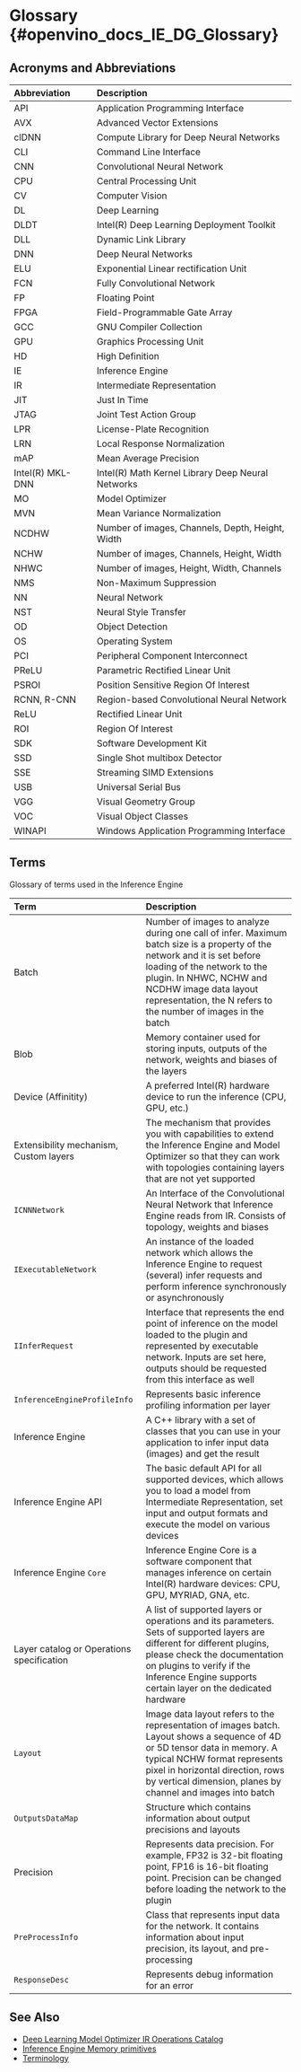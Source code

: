 Glossary {#openvino_docs_IE_DG_Glossary}
=======

## Acronyms and Abbreviations

| Abbreviation      | Description     |
| :---              | :--- |
| API               | Application Programming Interface |
| AVX               | Advanced Vector Extensions |
| clDNN             | Compute Library for Deep Neural Networks |
| CLI               | Command Line Interface |
| CNN               | Convolutional Neural Network |
| CPU               | Central Processing Unit |
| CV                | Computer Vision |
| DL                | Deep Learning |
| DLDT              | Intel(R) Deep Learning Deployment Toolkit |
| DLL               | Dynamic Link Library |
| DNN               | Deep Neural Networks |
| ELU               | Exponential Linear rectification Unit |
| FCN               | Fully Convolutional Network |
| FP                | Floating Point |
| FPGA              | Field-Programmable Gate Array |
| GCC               | GNU Compiler Collection |
| GPU               | Graphics Processing Unit |
| HD                | High Definition |
| IE                | Inference Engine |
| IR                | Intermediate Representation |
| JIT               | Just In Time |
| JTAG              | Joint Test Action Group |
| LPR               | License-Plate Recognition |
| LRN               | Local Response Normalization |
| mAP               | Mean Average Precision |
| Intel(R) MKL-DNN  | Intel(R) Math Kernel Library Deep Neural Networks |
| MO                | Model Optimizer |
| MVN               | Mean Variance Normalization |
| NCDHW             | Number of images, Channels, Depth, Height, Width |
| NCHW              | Number of images, Channels, Height, Width |
| NHWC              | Number of images, Height, Width, Channels |
| NMS               | Non-Maximum Suppression |
| NN                | Neural Network |
| NST               | Neural Style Transfer |
| OD                | Object Detection |
| OS                | Operating System |
| PCI               | Peripheral Component Interconnect |
| PReLU             | Parametric Rectified Linear Unit |
| PSROI             | Position Sensitive Region Of Interest |
| RCNN, R-CNN       | Region-based Convolutional Neural Network |
| ReLU              | Rectified Linear Unit |
| ROI               | Region Of Interest |
| SDK               | Software Development Kit |
| SSD               | Single Shot multibox Detector |
| SSE               | Streaming SIMD Extensions |
| USB               | Universal Serial Bus |
| VGG               | Visual Geometry Group |
| VOC               | Visual Object Classes |
| WINAPI            | Windows Application Programming Interface |

## Terms

Glossary of terms used in the Inference Engine


| Term                        | Description         |
| :---                        | :---                |
| Batch | Number of images to analyze during one call of infer. Maximum batch size is a property of the network and it is set before loading of the network to the plugin. In NHWC, NCHW and NCDHW image data layout representation, the N refers to the number of images in the batch |
| Blob | Memory container used for storing inputs, outputs of the network, weights and biases of the layers |
| Device (Affinitity) | A preferred Intel(R) hardware device to run the inference (CPU, GPU, etc.) |
| Extensibility mechanism, Custom layers | The mechanism that provides you with capabilities to extend the Inference Engine and Model Optimizer so that they can work with topologies containing layers that are not yet supported |
| <code>ICNNNetwork</code> | An Interface of the Convolutional Neural Network that Inference Engine reads from IR. Consists of topology, weights and biases |
| <code>IExecutableNetwork</code> | An instance of the loaded network which allows the Inference Engine to request (several) infer requests and perform inference synchronously or asynchronously |
| <code>IInferRequest</code> | Interface that represents the end point of inference on the model loaded to the plugin and represented by executable network. Inputs are set here, outputs should be requested from this interface as well |
| <code>InferenceEngineProfileInfo</code> | Represents basic inference profiling information per layer |
| Inference Engine | A C++ library with a set of classes that you can use in your application to infer input data (images) and get the result |
| Inference Engine API | The basic default API for all supported devices, which allows you to load a model from Intermediate Representation, set input and output formats and execute the model on various devices |
| Inference Engine <code>Core</code> | Inference Engine Core is a software component that manages inference on certain Intel(R) hardware devices: CPU, GPU, MYRIAD, GNA, etc. |
| Layer catalog or Operations specification | A list of supported layers or operations and its parameters. Sets of supported layers are different for different plugins, please check the documentation on plugins to verify if the Inference Engine supports certain layer on the dedicated hardware |
| <code>Layout</code> | Image data layout refers to the representation of images batch. Layout shows a sequence of 4D or 5D tensor data in memory. A typical NCHW format represents pixel in horizontal direction, rows by vertical dimension, planes by channel and images into batch |
| <code>OutputsDataMap</code> | Structure which contains information about output precisions and layouts |
| Precision | Represents data precision. For example, FP32 is 32-bit floating point, FP16 is 16-bit floating point. Precision can be changed before loading the network to the plugin |
| <code>PreProcessInfo</code> | Class that represents input data for the network. It contains information about input precision, its layout, and pre-processing |
| <code>ResponseDesc</code> | Represents debug information for an error |


## See Also
* [Deep Learning Model Optimizer IR Operations Catalog](../ops/opset.md)
* [Inference Engine Memory primitives](Memory_primitives.md)
* [Terminology](supported_plugins/Supported_Devices.md)
